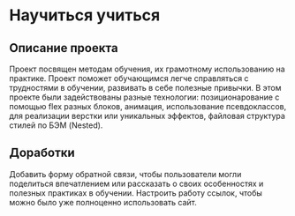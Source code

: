 # Научиться учиться
## Описание проекта
Проект посвящен методам обучения, их грамотному использованию на практике. Проект поможет обучающимся легче справляться с трудностями в обучении, развивать в себе полезные привычки.
В этом проекте были задействованы разные технологии: позиционарование с помощью flex разных блоков, анимация, использование псевдоклассов, для реализации верстки или уникальных эффектов, файловая структура стилей по БЭМ (Nested).
## Доработки
Добавить форму обратной связи, чтобы пользователи могли поделиться впечатлением или рассказать о своих особенностях и полезных практиках в обучении. Настроить работу ссылок, чтобы можно было уже полноценно использовать сайт.

